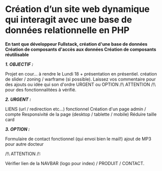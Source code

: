 # Création d’un site web dynamique qui interagit avec une base de données relationnelle en PHP

**En tant que développeur Fullstack, création d'une base de données Création de composants d'accès aux données Création de composants réutilisable**


***1. OBJECTIF :*** 

Projet en cour... à rendre le Lundi 18 + présentation en présentiel. 
création de slider / zoning / warframe (si possible).
Laissez vos commentaire pour des ajouts ou idée qui son d'ordre URGENT ou OPTION
/!\ ATTENTION /!\ pour des fonctionnalitées à vérifié.


***2. URGENT :***

LIENS (url / redirection etc...) fonctionnel
Création d'un page admin / compte
Responsivité de la page (desktop / tablette / mobile)
Réduire taille card


***3. OPTION :***

Formulaire de contact fonctionnel (qui envoi bien le mail!)
ajout de MP3 pour autre docteur


/!\ ATTENTION /!\:

Vérifier lien de la NAVBAR (logo pour index) / PRODUIT / CONTACT.
